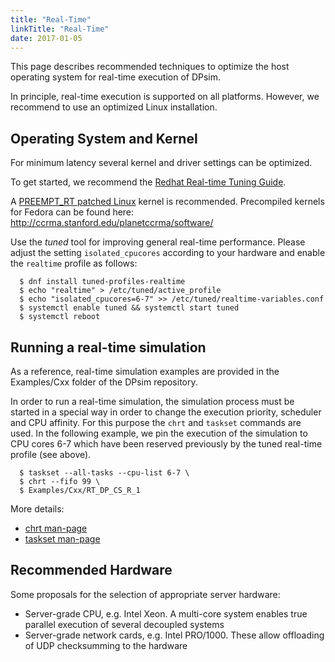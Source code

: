 ```yaml
---
title: "Real-Time"
linkTitle: "Real-Time"
date: 2017-01-05
---
```


This page describes recommended techniques to optimize the host operating system for real-time execution of DPsim.

In principle, real-time execution is supported on all platforms.
However, we recommend to use an optimized Linux installation.

## Operating System and Kernel

For minimum latency several kernel and driver settings can be optimized.

To get started, we recommend the [Redhat Real-time Tuning Guide](https://access.redhat.com/documentation/en-US/Red_Hat_Enterprise_MRG/2/html/Realtime_Tuning_Guide/index.html).

A [PREEMPT_RT patched Linux](https://rt.wiki.kernel.org/index.php/Main_Page) kernel is recommended.
Precompiled kernels for Fedora can be found here: http://ccrma.stanford.edu/planetccrma/software/

Use the *tuned* tool for improving general real-time performance.
Please adjust the setting `isolated_cpucores` according to your hardware and enable the `realtime` profile as follows:

      $ dnf install tuned-profiles-realtime
      $ echo "realtime" > /etc/tuned/active_profile
      $ echo "isolated_cpucores=6-7" >> /etc/tuned/realtime-variables.conf
      $ systemctl enable tuned && systemctl start tuned
      $ systemctl reboot

## Running a real-time simulation

As a reference, real-time simulation examples are provided in the Examples/Cxx folder of the DPsim repository.

In order to run a real-time simulation, the simulation process must be started in a special way in order to change the execution priority, scheduler and CPU affinity.
For this purpose the `chrt` and `taskset` commands are used.
In the following example, we pin the execution of the simulation to CPU cores 6-7 which have been reserved previously by the tuned real-time profile (see above).

      $ taskset --all-tasks --cpu-list 6-7 \
      $ chrt --fifo 99 \
      $ Examples/Cxx/RT_DP_CS_R_1

More details:

- [chrt man-page](http://man7.org/linux/man-pages/man1/chrt.1.html)
- [taskset man-page](http://man7.org/linux/man-pages/man1/taskset.1.html)

## Recommended Hardware

Some proposals for the selection of appropriate server hardware:

-  Server-grade CPU, e.g. Intel Xeon. A multi-core system enables true parallel execution of several decoupled systems
-  Server-grade network cards, e.g. Intel PRO/1000. These allow offloading of UDP checksumming to the hardware
